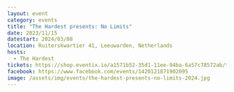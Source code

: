 ```yaml
---
layout: event
category: events
title: "The Hardest presents: No Limits"
date: 2023/11/15
datestart: 2024/03/08
location: Ruiterskwartier 41, Leeuwarden, Netherlands
hosts:
  - The Hardest
tickets: https://shop.eventix.io/a1571b52-35d1-11ee-94ba-6a57c78572ab/tickets
facebook: https://www.facebook.com/events/1420121871902095
image: /assets/img/events/the-hardest-presents-no-limits-2024.jpg
---
```

